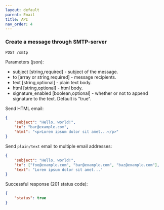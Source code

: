 ```yaml
---
layout: default
parent: Email
title: API
nav_order: 4
---
```


### Create a message through SMTP-server

```
POST /smtp
```

Parameters (json):
- subject [string,required] - subject of the message.
- to [array or string,required] - message recipients.
- text [string,optional] - plain text body.
- html [string,optional] - html body.
- signature_enabled [boolean,optional] - whether or not to append signature to the text. Default is "true".

Send HTML email:

```json
{
    "subject": "Hello, world!",
    "to": "bar@example.com",
    "html": "<p>Lorem ipsum dolor sit amet...</p>"
}
```

Send `plain/text` email to multiple email addresses:

```json
{
    "subject": "Hello, world!",
    "to": ["foo@example.com", "bar@example.com", "baz@example.com"],
    "text": "Lorem ipsum dolor sit amet..."
}
```

Successful response (201 status code):

```json
{
    "status": true
}
```